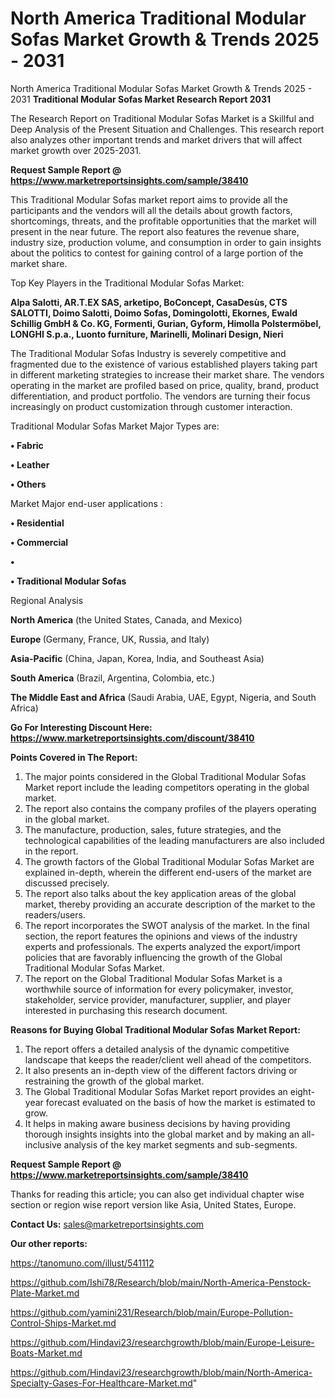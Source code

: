 # North America Traditional Modular Sofas Market Growth & Trends 2025 - 2031
North America Traditional Modular Sofas Market Growth & Trends 2025 - 2031
<strong>Traditional Modular Sofas Market Research Report 2031</strong>

The Research Report on Traditional Modular Sofas Market is a Skillful and Deep Analysis of the Present Situation and Challenges. This research report also analyzes other important trends and market drivers that will affect market growth over 2025-2031.

<strong>Request Sample Report @ <a href=https://www.marketreportsinsights.com/sample/38410>https://www.marketreportsinsights.com/sample/38410</a></strong>

This Traditional Modular Sofas market report aims to provide all the participants and the vendors will all the details about growth factors, shortcomings, threats, and the profitable opportunities that the market will present in the near future. The report also features the revenue share, industry size, production volume, and consumption in order to gain insights about the politics to contest for gaining control of a large portion of the market share.

Top Key Players in the Traditional Modular Sofas Market:

<strong>Alpa Salotti, AR.T.EX SAS, arketipo, BoConcept, CasaDesùs, CTS SALOTTI, Doimo Salotti, Doimo Sofas, Domingolotti, Ekornes, Ewald Schillig GmbH & Co. KG, Formenti, Gurian, Gyform, Himolla Polstermöbel, LONGHI S.p.a., Luonto furniture, Marinelli, Molinari Design, Nieri</strong>

The Traditional Modular Sofas Industry is severely competitive and fragmented due to the existence of various established players taking part in different marketing strategies to increase their market share. The vendors operating in the market are profiled based on price, quality, brand, product differentiation, and product portfolio. The vendors are turning their focus increasingly on product customization through customer interaction.

Traditional Modular Sofas Market Major Types are:

<strong>•  Fabric

•  Leather

•  Others</strong>

Market Major end-user applications :

<strong>•  Residential

•  Commercial

•  

•  Traditional Modular Sofas</strong>

Regional Analysis

</u><strong><b>North America</b></strong> (the United States, Canada, and Mexico)

<strong><b>Europe </b></strong>(Germany, France, UK, Russia, and Italy)

<strong><b>Asia-Pacific</b></strong> (China, Japan, Korea, India, and Southeast Asia)

<strong><b>South America</b></strong> (Brazil, Argentina, Colombia, etc.)

<strong><b>The Middle East and Africa</b></strong> (Saudi Arabia, UAE, Egypt, Nigeria, and South Africa)

<strong>Go For Interesting Discount Here: <a href=https://www.marketreportsinsights.com/discount/38410>https://www.marketreportsinsights.com/discount/38410</a></strong>

<strong>Points Covered in The Report:</strong>
<ol>
  <li>The major points considered in the Global Traditional Modular Sofas Market report include the leading competitors operating in the global market.</li>
  <li>The report also contains the company profiles of the players operating in the global market.</li>
  <li>The manufacture, production, sales, future strategies, and the technological capabilities of the leading manufacturers are also included in the report.</li>
  <li>The growth factors of the Global Traditional Modular Sofas Market are explained in-depth, wherein the different end-users of the market are discussed precisely.</li>
  <li>The report also talks about the key application areas of the global market, thereby providing an accurate description of the market to the readers/users.</li>
  <li>The report incorporates the SWOT analysis of the market. In the final section, the report features the opinions and views of the industry experts and professionals. The experts analyzed the export/import policies that are favorably influencing the growth of the Global Traditional Modular Sofas Market.</li>
  <li>The report on the Global Traditional Modular Sofas Market is a worthwhile source of information for every policymaker, investor, stakeholder, service provider, manufacturer, supplier, and player interested in purchasing this research document.</li>
</ol>
<strong>Reasons for Buying Global Traditional Modular Sofas Market Report:</strong>

<ol>
  <li>The report offers a detailed analysis of the dynamic competitive landscape that keeps the reader/client well ahead of the competitors.</li>
  <li>It also presents an in-depth view of the different factors driving or restraining the growth of the global market.</li>
  <li>The Global Traditional Modular Sofas Market report provides an eight-year forecast evaluated on the basis of how the market is estimated to grow.</li>
  <li>It helps in making aware business decisions by having providing thorough insights insights into the global market and by making an all-inclusive analysis of the key market segments and sub-segments.</li>
</ol>
<strong>Request Sample Report @ <a href=https://www.marketreportsinsights.com/sample/38410>https://www.marketreportsinsights.com/sample/38410</a></strong>


Thanks for reading this article; you can also get individual chapter wise section or region wise report version like Asia, United States, Europe.

<strong>Contact Us:</strong>
sales@marketreportsinsights.com

<strong>Our other reports:</strong>

<a href=https://tanomuno.com/illust/541112>https://tanomuno.com/illust/541112</a>

<a href=https://github.com/Ishi78/Research/blob/main/North-America-Penstock-Plate-Market.md>https://github.com/Ishi78/Research/blob/main/North-America-Penstock-Plate-Market.md</a>

<a href=https://github.com/yamini231/Research/blob/main/Europe-Pollution-Control-Ships-Market.md>https://github.com/yamini231/Research/blob/main/Europe-Pollution-Control-Ships-Market.md</a>

<a href=https://github.com/Hindavi23/researchgrowth/blob/main/Europe-Leisure-Boats-Market.md>https://github.com/Hindavi23/researchgrowth/blob/main/Europe-Leisure-Boats-Market.md</a>

<a href=https://github.com/Hindavi23/researchgrowth/blob/main/North-America-Specialty-Gases-For-Healthcare-Market.md>https://github.com/Hindavi23/researchgrowth/blob/main/North-America-Specialty-Gases-For-Healthcare-Market.md</a>"
